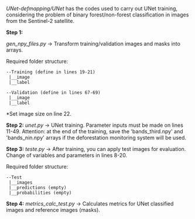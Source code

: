 *UNet-defmapping/UNet* has the codes used to carry out UNet training, considering the problem of binary forest/non-forest classification in images from the Sentinel-2 satellite.

**Step 1:**

*gen_npy_files.py* -> Transform training/validation images and masks into arrays.

Required folder structure: 
<br />
```
--Training (define in lines 19-21)
 |__image
 |__label

--Validation (define in lines 67-69)
 |__image
 |__label
```
*Set image size on line 22.


**Step 2:**
*unet.py* -> UNet training. Parameter inputs must be made on lines 11-49.
Attention: at the end of the training, save the 'bands_third.npy' and 'bands_nin.npy' arrays if the deforestation monitoring system will be used.


**Step 3:**
*teste.py* -> After training, you can apply test images for evaluation. Change of variables and parameters in lines 8-20.

Required folder structure:

    --Test
     |__images
     |__predictions (empty)
     |__probabilities (empty)

**Step 4:**
*metrics_calc_test.py* -> Calculates metrics for UNet classified images and reference images (masks).


